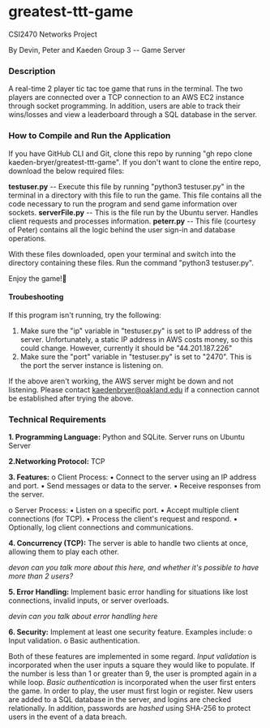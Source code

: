 # greatest-ttt-game
CSI2470 Networks Project

By Devin, Peter and Kaeden
Group 3 -- Game Server

### Description
A real-time 2 player tic tac toe game that runs in the terminal. The two players are connected over a TCP connection to an AWS EC2 instance through socket programming. In addition, users are able to track their wins/losses and view a leaderboard through a SQL database in the server. 

### How to Compile and Run the Application
If you have GitHub CLI and Git, clone this repo by running "gh repo clone kaeden-bryer/greatest-ttt-game". If you don't want to clone the entire repo, download the below required files:

**testuser.py** -- Execute this file by running "python3 testuser.py" in the terminal in a directory with this file to run the game. This file contains all the code necessary to run the program and send game information over sockets.
**serverFile.py** -- This is the file run by the Ubuntu server. Handles client requests and processes information.
**peterr.py** -- This file (courtesy of Peter) contains all the logic behind the user sign-in and database operations.

With these files downloaded, open your terminal and switch into the directory containing these files. Run the command "python3 testuser.py".

Enjoy the game!🎉


#### Troubeshooting
If this program isn't running, try the following:

1. Make sure the "ip" variable in "testuser.py" is set to IP address of the server. Unfortunately, a static IP address in AWS costs money, so this could change. However, currently it should be "44.201.187.226"
2. Make sure the "port" variable in "testuser.py" is set to "2470". This is the port the server instance is listening on.

If the above aren't working, the AWS server might be down and not listening. Please contact kaedenbryer@oakland.edu if a connection cannot be established after trying the above.

### Technical Requirements

**1. Programming Language:** 
Python and SQLite. Server runs on Ubuntu Server

**2.Networking Protocol:**
TCP

**3. Features:**
o Client Process:
▪ Connect to the server using an IP address and port.
▪ Send messages or data to the server.
▪ Receive responses from the server.

o Server Process:
▪ Listen on a specific port.
▪ Accept multiple client connections (for TCP).
▪ Process the client's request and respond.
▪ Optionally, log client connections and communications.

**4. Concurrency (TCP):**
The server is able to handle two clients at once, allowing them to play each other.

*devon can you talk more about this here, and whether it's possible to have more than 2 users?*

**5. Error Handling:**
Implement basic error handling for situations like lost connections,
invalid inputs, or server overloads.

*devin can you talk about error handling here*

**6. Security:**
Implement at least one security feature. Examples include:
o Input validation.
o Basic authentication.

Both of these features are implemented in some regard. *Input validation* is incorporated when the user inputs a square they would like to populate. If the number is less than 1 or greater than 9, the user is prompted again in a while loop. *Basic authentication* is incorporated when the user first enters the game. In order to play, the user must first login or register. New users are added to a SQL database in the server, and logins are checked relationally. In addition, passwords are *hashed* using SHA-256 to protect users in the event of a data breach.

